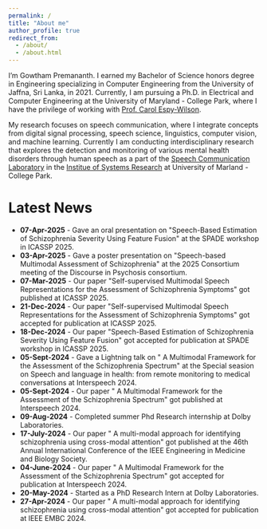 ```yaml
---
permalink: /
title: "About me"
author_profile: true
redirect_from: 
  - /about/
  - /about.html
---
```


I’m Gowtham Premananth. I earned my Bachelor of Science honors degree in Engineering specializing in Computer Engineering from the University of Jaffna, Sri Lanka, in 2021. Currently, I am pursuing a Ph.D. in Electrical and Computer Engineering at the University of Maryland - College Park, where I have the privilege of working with [Prof. Carol Espy-Wilson](https://isr.umd.edu/clark/faculty/391/Carol-Espy-Wilson).

My research focuses on speech communication, where I integrate concepts from digital signal processing, speech science, linguistics, computer vision, and machine learning. Currently I am conducting interdisciplinary research that explores the detection and monitoring of various mental health disorders through human speech as a part of the [Speech Communication Laboratory](https://scl.umd.edu/) in the [Institue of Systems Research](https://isr.umd.edu/) at University of Marland - College Park.

Latest News
===============
  * **07-Apr-2025** - Gave an oral presentation on  "Speech-Based Estimation of Schizophrenia Severity Using Feature Fusion" at the SPADE workshop in ICASSP 2025.
  * **03-Apr-2025** - Gave a poster presentation on "Speech-based Multimodal Assessment of Schizophrenia" at the 2025 Consortium meeting of the Discourse in Psychosis consortium.
  * **07-Mar-2025** - Our paper "Self-supervised Multimodal Speech Representations for the Assessment of Schizophrenia Symptoms" got published at ICASSP 2025.
  * **21-Dec-2024** - Our paper "Self-supervised Multimodal Speech Representations for the Assessment of Schizophrenia Symptoms" got accepted for publication at ICASSP 2025.
  * **18-Dec-2024** - Our paper "Speech-Based Estimation of Schizophrenia Severity Using Feature Fusion" got accepted for publication at SPADE workshop in ICASSP 2025.
  * **05-Sept-2024** - Gave a Lightning talk on " A Multimodal Framework for the Assessment of the Schizophrenia Spectrum" at the Special seasion on Speech and language in health: from remote monitoring to medical conversations at Interspeech 2024.
  * **05-Sept-2024** - Our paper " A Multimodal Framework for the Assessment of the Schizophrenia Spectrum" got published at Interspeech 2024.
  * **09-Aug-2024** - Completed summer Phd Research internship at Dolby Laboratories.
  * **17-July-2024** - Our paper " A multi-modal approach for identifying schizophrenia using cross-modal attention" got published at the 46th Annual International Conference of the IEEE Engineering in Medicine and Biology Society.
  * **04-June-2024** - Our paper " A Multimodal Framework for the Assessment of the Schizophrenia Spectrum" got accepted for publication at Interspeech 2024.
  * **20-May-2024** - Started as a PhD Research Intern at Dolby Laboratories.
  * **27-Apr-2024** - Our paper " A multi-modal approach for identifying schizophrenia using cross-modal attention" got accepted for publication at IEEE EMBC 2024.